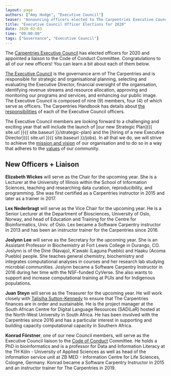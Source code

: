 ```yaml
---
layout: page
authors: ["Amy Hodge", "Executive Council"]
teaser: "Announcing officers elected to The Carpentries Executive Council for 2020"
title: "Executive Council Officer Elections for 2020"
date: 2020-02-03
time: "09:00:00"
tags: ["Governance", "Executive Council"]
---
```


The [Carpentries Executive Council](https://docs.carpentries.org/topic_folders/governance/bylaws.html#executive-council) has elected officers for 2020 and appointed a liaison to the Code of Conduct Committee. Congratulations to all of our new officers! You can learn a bit about each of them below. 

[The Executive Council](https://carpentries.org/governance/#roles-and-responsibilities-of-the-executive-council) is the governance arm of The Carpentries and is responsible for strategic and organisational planning, selecting and evaluating the Executive Director, financial oversight of the organisation, identifying revenue streams and resource allocation, approving and monitoring our programs and services, and enhancing our public image. The Executive Council is composed of nine (9) members, four (4) of which serve as officers. The Carpentries Handbook has details about [the responsibilities](https://docs.carpentries.org/topic_folders/governance/bylaws.html#officers) of each of the Executive Council officers. 

The Executive Council members are looking forward to a challenging and exciting year that will include the launch of [our new Strategic Plan]({{ site.url }}{{ site.baseurl }}/strategic-plan) and the [hiring of a new Executive Director]({{ site.url }}{{ site.baseurl }}/jobs). In all that we do, we will strive to achieve the [mission and vision](https://carpentries.org/about/) of our organisation and to do so in a way that adheres to the [values](https://carpentries.org/values/) of our community.

## New Officers + Liaison

**Elizabeth Wickes** will serve as the Chair for the upcoming year. She is a Lecturer at the University of Illinois within the School of Information Sciences, teaching and researching data curation, reproducibility, and programming. She was first certified as a Carpentries instructor in 2015 and later as a trainer in 2017.

**Lex Nederbragt** will serve as the Vice Chair for the upcoming year. He is a Senior Lecturer at the Department of Biosciences, University of Oslo, Norway, and head of Education and Training for the Centre for Bioinformatics, Univ. of Oslo. Lex became a Software Carpentry instructor in 2013 and has been an instructor trainer for the Carpentries since 2016.

**Joslynn Lee** will serve as the Secretary for the upcoming year. She is an Assistant Professor in Biochemistry at Fort Lewis College in Durango, CO. Joslynn is of the Diné (Navajo), K’awaki (Laguna Pueblo) and Haaku (Acoma Pueblo) people. She teaches general chemistry, biochemistry and integrates computational analyses in courses and her research lab studying microbial communities. Joslynn became a Software Carpentry Instructor in 2016 during her time with the NSF-funded CyVerse. She also wants to support and increase computational training at PUIs and for Indigenous populations.

**Juan Steyn** will serve as the Treasurer for the upcoming year. He will work closely with [Talisiha Sutton-Kennedy](https://carpentries.org/team/) to ensure that The Carpentries finances are in order and sustainable. He is the project manager at the South African Centre for Digital Language Resources (SADiLaR) hosted at the North-West University in South Africa. He has been involved with the Carpentries since 2016 and has a particular interest in supporting and building capacity computational capacity in Southern Africa.

**Konrad Förstner**, one of our new Council members, will serve as the Executive Council liaison to the [Code of Conduct](https://docs.carpentries.org/topic_folders/policies/code-of-conduct.html) Committee. He holds a PhD in bioinformatics and is a professor for Data and Information Literacy at the TH Köln - University of Applied Sciences as well as head of the information service unit at ZB MED - Information Centre for Life Sciences, Cologne, Germany. Konrad became a Software Carpentry Instructor in 2015 and an instructor trainer for The Carpentries in 2019.
